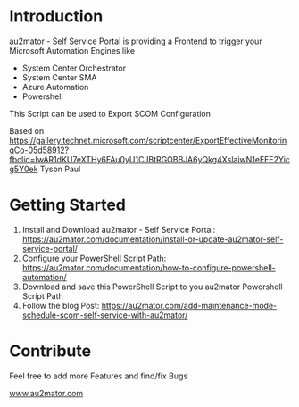 # Introduction

au2mator - Self Service Portal is providing a Frontend to trigger your Microsoft Automation Engines like

- System Center Orchestrator
- System Center SMA
- Azure Automation
- Powershell

This Script can be used to Export SCOM Configuration

Based on https://gallery.technet.microsoft.com/scriptcenter/ExportEffectiveMonitoringCo-05d58912?fbclid=IwAR1dKU7eXTHy6FAu0yU1CJBtRGOBBJA6yQkg4XslaiwN1eEFE2Yicg5Y0ek
Tyson Paul

# Getting Started

1.	Install and Download au2mator - Self Service Portal: https://au2mator.com/documentation/install-or-update-au2mator-self-service-portal/
2.	Configure your PowerShell Script Path: https://au2mator.com/documentation/how-to-configure-powershell-automation/
3.	Download and save this PowerShell Script to you au2mator Powershell Script Path
4.	Follow the blog Post: https://au2mator.com/add-maintenance-mode-schedule-scom-self-service-with-au2mator/


# Contribute

Feel free to add more Features and find/fix Bugs

www.au2mator.com